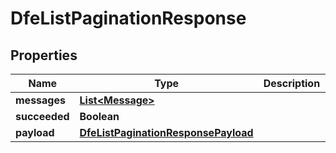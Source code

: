 

# DfeListPaginationResponse


## Properties

| Name | Type | Description | Notes |
|------------ | ------------- | ------------- | -------------|
|**messages** | [**List&lt;Message&gt;**](Message.md) |  |  [optional] |
|**succeeded** | **Boolean** |  |  [optional] |
|**payload** | [**DfeListPaginationResponsePayload**](DfeListPaginationResponsePayload.md) |  |  [optional] |



